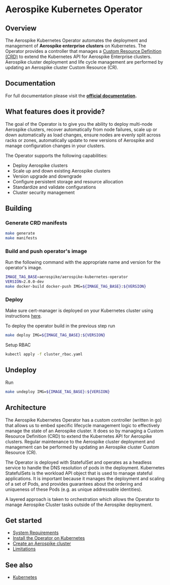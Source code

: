 # Aerospike Kubernetes Operator

## Overview

The Aerospike Kubernetes Operator automates the deployment and management of **Aerospike enterprise clusters** on Kubernetes. The Operator provides a controller that manages a [Custom Resource Definition (CRD)](https://kubernetes.io/docs/concepts/extend-kubernetes/api-extension/custom-resources/) to extend the Kubernetes API for Aerospike Enterprise clusters. Aerospike cluster deployment and life cycle management are performed by updating an Aerospike cluster Custom Resource (CR).

## Documentation

For full documentation please visit the **[official documentation](https://www.aerospike.com/docs/cloud/index.html).**

## What features does it provide?

The goal of the Operator is to give you the ability to deploy multi-node Aerospike clusters, recover automatically from node failures, scale up or down automatically as load changes, ensure nodes are evenly split across racks or zones, automatically update to new versions of Aerospike and manage configuration changes in your clusters.


The Operator supports the following capabilities:
 * Deploy Aerospike clusters
 * Scale up and down existing Aerospike clusters
 * Version upgrade and downgrade
 * Configure persistent storage and resource allocation
 * Standardize and validate configurations
 * Cluster security management

## Building

### Generate CRD manifests

```sh
make generate
make manifests
```

### Build and push operator's image

Run the following command with the appropriate name and version for the operator's image.

```sh
IMAGE_TAG_BASE=aerospike/aerospike-kubernetes-operator
VERSION=2.0.0-dev
make docker-build docker-push IMG=${IMAGE_TAG_BASE}:${VERSION}
```

### Deploy
Make sure cert-manager is deployed on your Kubernetes cluster using instructions [here](https://cert-manager.io/docs/installation/kubernetes/).

To deploy the operator build in the previous step run

```sh
make deploy IMG=${IMAGE_TAG_BASE}:${VERSION}
```

Setup RBAC

```sh
kubectl apply -f cluster_rbac.yaml
```

## Undeploy

Run

```sh
make undeploy IMG=${IMAGE_TAG_BASE}:${VERSION}
```

## Architecture

The Aerospike Kubernetes Operator has a custom controller (written in go) that allows us to embed specific lifecycle management logic to effectively manage the state of an Aerospike cluster.  It does so by managing a Custom Resource Definition (CRD) to extend the Kubernetes API for Aerospike clusters.  Regular maintenance to the Aerospike cluster deployment and management can be performed by updating an Aerospike cluster Custom Resource (CR).

The Operator is deployed with StatefulSet and operates as a headless service to handle the DNS resolution of pods in the deployment.  Kubernetes StatefulSets is the workload API object that is used to manage stateful applications.  It is important because it manages the deployment and scaling of a set of Pods, and provides guarantees about the ordering and uniqueness of these Pods (e.g. as unique addressable identities).

A layered approach is taken to orchestration which allows the Operator to manage Aerospike Cluster tasks outside of the Aerospike deployment.

## Get started
 * [System Requirements](https://www.aerospike.com/docs/cloud/System-Requirements.html)
 * [Install the Operator on Kubernetes](https://www.aerospike.com/docs/cloud/Install-the-Operator-on-Kubernetes.html)
 * [Create an Aerospike cluster](https://www.aerospike.com/docs/cloud/Create-Aerospike-cluster.html)
 * [Limitations](https://www.aerospike.com/docs/cloud/Limitations.html)

## See also
 * [Kubernetes](https://kubernetes.io)
